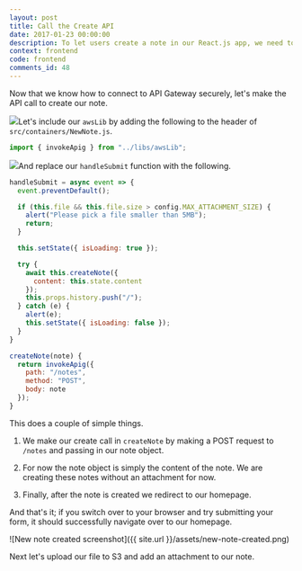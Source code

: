```yaml
---
layout: post
title: Call the Create API
date: 2017-01-23 00:00:00
description: To let users create a note in our React.js app, we need to connect our form to our serverless API backend. We are going to use our API Gateway helper to make the request.
context: frontend
code: frontend
comments_id: 48
---
```


Now that we know how to connect to API Gateway securely, let's make the API call to create our note.

<img class="code-marker" src="{{ site.url }}/assets/s.png" />Let's include our `awsLib` by adding the following to the header of `src/containers/NewNote.js`.

``` javascript
import { invokeApig } from "../libs/awsLib";
```

<img class="code-marker" src="{{ site.url }}/assets/s.png" />And replace our `handleSubmit` function with the following.

``` javascript
handleSubmit = async event => {
  event.preventDefault();

  if (this.file && this.file.size > config.MAX_ATTACHMENT_SIZE) {
    alert("Please pick a file smaller than 5MB");
    return;
  }

  this.setState({ isLoading: true });

  try {
    await this.createNote({
      content: this.state.content
    });
    this.props.history.push("/");
  } catch (e) {
    alert(e);
    this.setState({ isLoading: false });
  }
}

createNote(note) {
  return invokeApig({
    path: "/notes",
    method: "POST",
    body: note
  });
}
```

This does a couple of simple things.

1. We make our create call in `createNote` by making a POST request to `/notes` and passing in our note object.

2. For now the note object is simply the content of the note. We are creating these notes without an attachment for now.

3. Finally, after the note is created we redirect to our homepage.

And that's it; if you switch over to your browser and try submitting your form, it should successfully navigate over to our homepage.

![New note created screenshot]({{ site.url }}/assets/new-note-created.png)

Next let's upload our file to S3 and add an attachment to our note.

